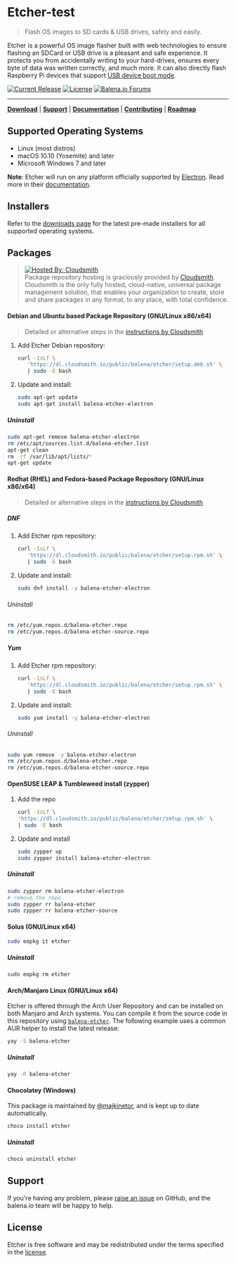 # Etcher-test

> Flash OS images to SD cards & USB drives, safely and easily.

Etcher is a powerful OS image flasher built with web technologies to ensure
flashing an SDCard or USB drive is a pleasant and safe experience. It protects
you from accidentally writing to your hard-drives, ensures every byte of data
was written correctly, and much more. It can also directly flash Raspberry Pi devices that support [USB device boot mode](https://www.raspberrypi.com/documentation/computers/raspberry-pi.html#usb-device-boot-mode).

[![Current Release](https://img.shields.io/github/release/balena-io/etcher.svg?style=flat-square)](https://balena.io/etcher)
[![License](https://img.shields.io/github/license/balena-io/etcher.svg?style=flat-square)](https://github.com/balena-io/etcher/blob/master/LICENSE)
[![Balena.io Forums](https://img.shields.io/discourse/https/forums.balena.io/topics.svg?style=flat-square&label=balena.io%20forums)](https://forums.balena.io/c/etcher)

---

[**Download**][etcher] | [**Support**][support] | [**Documentation**][user-documentation] | [**Contributing**][contributing] | [**Roadmap**][milestones]

## Supported Operating Systems

- Linux (most distros)
- macOS 10.10 (Yosemite) and later
- Microsoft Windows 7 and later

**Note**: Etcher will run on any platform officially supported by
[Electron][electron]. Read more in their
[documentation][electron-supported-platforms].

## Installers

Refer to the [downloads page][etcher] for the latest pre-made
installers for all supported operating systems.

## Packages

> [![Hosted By: Cloudsmith](https://img.shields.io/badge/OSS%20hosting%20by-cloudsmith-blue?logo=cloudsmith&style=for-the-badge)](https://cloudsmith.com) \
Package repository hosting is graciously provided by  [Cloudsmith](https://cloudsmith.com).
Cloudsmith is the only fully hosted, cloud-native, universal package management solution, that
enables your organization to create, store and share packages in any format, to any place, with total
confidence.

#### Debian and Ubuntu based Package Repository (GNU/Linux x86/x64)

> Detailed or alternative steps in the [instructions by Cloudsmith](https://cloudsmith.io/~balena/repos/etcher/setup/#formats-deb)

1. Add Etcher Debian repository:

   ```sh
   curl -1sLf \
      'https://dl.cloudsmith.io/public/balena/etcher/setup.deb.sh' \
      | sudo -E bash
   ```

2. Update and install:

   ```sh
   sudo apt-get update
   sudo apt-get install balena-etcher-electron
   ```

##### Uninstall

```sh
sudo apt-get remove balena-etcher-electron
rm /etc/apt/sources.list.d/balena-etcher.list
apt-get clean
rm -rf /var/lib/apt/lists/*
apt-get update
```

#### Redhat (RHEL) and Fedora-based Package Repository (GNU/Linux x86/x64)

> Detailed or alternative steps in the [instructions by Cloudsmith](https://cloudsmith.io/~balena/repos/etcher/setup/#formats-rpm)


##### DNF

1. Add Etcher rpm repository:

   ```sh
   curl -1sLf \
      'https://dl.cloudsmith.io/public/balena/etcher/setup.rpm.sh' \
      | sudo -E bash
   ```

2. Update and install:

   ```sh
   sudo dnf install -y balena-etcher-electron
   ```

###### Uninstall

```sh
rm /etc/yum.repos.d/balena-etcher.repo
rm /etc/yum.repos.d/balena-etcher-source.repo
```

##### Yum

1. Add Etcher rpm repository:

   ```sh
   curl -1sLf \
      'https://dl.cloudsmith.io/public/balena/etcher/setup.rpm.sh' \
      | sudo -E bash
   ```

2. Update and install:

   ```sh
   sudo yum install -y balena-etcher-electron
   ```

###### Uninstall

```sh
sudo yum remove -y balena-etcher-electron
rm /etc/yum.repos.d/balena-etcher.repo
rm /etc/yum.repos.d/balena-etcher-source.repo
```

#### OpenSUSE LEAP & Tumbleweed install (zypper)

1. Add the repo

   ```sh
   curl -1sLf \
   'https://dl.cloudsmith.io/public/balena/etcher/setup.rpm.sh' \
   | sudo -E bash
   ```
2. Update and install

   ```sh
   sudo zypper up
   sudo zypper install balena-etcher-electron
   ```

##### Uninstall

```sh
sudo zypper rm balena-etcher-electron
# remove the repo
sudo zypper rr balena-etcher
sudo zypper rr balena-etcher-source
```

#### Solus (GNU/Linux x64)

```sh
sudo eopkg it etcher
```

##### Uninstall

```sh
sudo eopkg rm etcher
```

#### Arch/Manjaro Linux (GNU/Linux x64)

Etcher is offered through the Arch User Repository and can be installed on both Manjaro and Arch systems. You can compile it from the source code in this repository using [`balena-etcher`](https://aur.archlinux.org/packages/balena-etcher/). The following example uses a common AUR helper to install the latest release:

```sh
yay -S balena-etcher
```

##### Uninstall

```sh
yay -R balena-etcher
```

#### Chocolatey (Windows)

This package is maintained by [@majkinetor](https://github.com/majkinetor), and
is kept up to date automatically.

```sh
choco install etcher
```

##### Uninstall

```sh
choco uninstall etcher
```

## Support

If you're having any problem, please [raise an issue][newissue] on GitHub, and
the balena.io team will be happy to help.

## License

Etcher is free software and may be redistributed under the terms specified in
the [license].

[etcher]: https://balena.io/etcher
[electron]: https://electronjs.org/
[electron-supported-platforms]: https://electronjs.org/docs/tutorial/support#supported-platforms
[support]: https://github.com/balena-io/etcher/blob/master/SUPPORT.md
[contributing]: https://github.com/balena-io/etcher/blob/master/docs/CONTRIBUTING.md
[user-documentation]: https://github.com/balena-io/etcher/blob/master/docs/USER-DOCUMENTATION.md
[milestones]: https://github.com/balena-io/etcher/milestones
[newissue]: https://github.com/balena-io/etcher/issues/new
[license]: https://github.com/balena-io/etcher/blob/master/LICENSE


